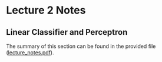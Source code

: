 # Lecture 2 Notes

## Linear Classifier and Perceptron
The summary of this section can be found in the provided file ([lecture_notes.pdf](https://github.com/pulszao/mit_machine_learning/blob/main/lecture_2/lecture_notes.pdf)).
